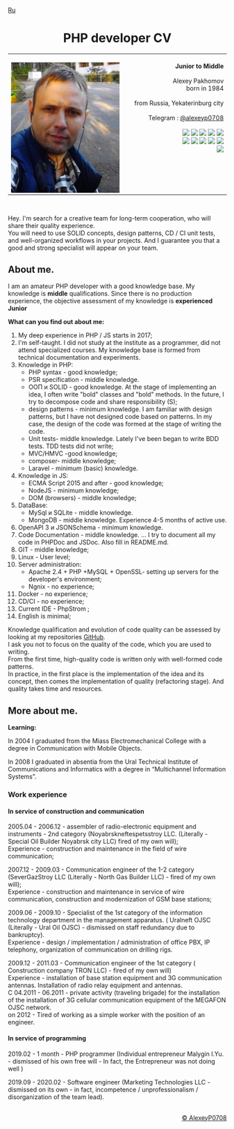 [Ru](ru.md)
<h1 align="center">PHP developer CV</h1> 
<table width="100%" ><tr><td>
<img width="1000px"/>
<img align="left" width="250" src="foto.jpg"/><div align="right"> 
	<b align="center">Junior to Middle</b>
	<br/>  <br/>
	Alexey Pakhomov <br/>
	born in 1984  	<br/> <br/>
	from Russia, Yekaterinburg city  <br/>	<br/>	
	 Telegram : <a href="https://t.me/alexeyp0708">@alexeyp0708</a> <br/> <br/>
	<img src="https://img.shields.io/badge/PHP-%3E%3D7.4-blue"/> 
	<img src="https://img.shields.io/badge/MySQL-blue"/> 
	<img src="https://img.shields.io/badge/MongoDB-blue"/> 
	<img src="https://img.shields.io/badge/PHPUnit-blue"/> 
	<img src="https://img.shields.io/badge/%20JS%20-%3E%3DECMA2015-orange"/><br/> 
	<img src="https://img.shields.io/badge/PSR-green"/> 
	<img src="https://img.shields.io/badge/SOLID-green"/> 
	<img src="https://img.shields.io/badge/MVC+HMVC-green"/> 
	<img src="https://img.shields.io/badge/PHPDoc-green"/> 
	<img src="https://img.shields.io/badge/JSDoc-green"/> <br/> 
	<img src="https://img.shields.io/badge/OpenAPI+JSONSchema-orange"/> 
</div></td></tr></table>
<br/>

Hey.
I'm search for  a creative team for long-term cooperation, who will share their quality experience.  
You will need to use SOLID concepts, design patterns, CD / CI unit tests, and well-organized workflows in your projects.
And I guarantee you that a good and strong specialist will appear on your team.

## About me.

I am an amateur PHP developer with a good knowledge base.   My knowledge is **middle** qualifications.
Since there is no production experience, the objective assessment of my knowledge is  **experienced Junior**

**What can you find out about me:**
1. My deep experience in PHP / JS starts in 2017;
2. I'm self-taught. I did not study at the institute as a programmer, did not attend specialized courses.  My knowledge base is formed from technical documentation and experiments.
3.  Knowledge in PHP:
	- PHP syntax - good knowledge;
	-  PSR specification - middle knowledge.  
	- ООП и SOLID - good knowledge.  At the stage of implementing an idea, I often write "bold" classes and "bold" methods.  In the future, I try to decompose code and share responsibility (S);
	-  design patterns - minimum knowledge. I am familiar with design patterns, but I have not designed code based on patterns.  In my case, the design of the code was formed at the stage of writing the code.
	- Unit tests- middle knowledge. Lately I've been began to write BDD tests.  TDD tests did not write;
	- MVC/HMVC  -good knowledge;
	- composer- middle knowledge; 
	- Laravel -  minimum (basic) knowledge. 
4. Knowledge in JS:
	- ECMA Script  2015 and after - good knowledge;
	- NodeJS - minimum knowledge;
	- DOM (browsers) - middle knowledge;
5. DataBase:
	- MySql и SQLite -  middle knowledge.  
	-  MongoDB - middle knowledge. Experience 4-5 months of active use. 
6.  OpenAPI 3 и JSONSchema -   minimum knowledge. 
8.  Code Documentation -  middle knowledge. ... I try to document all my code in PHPDoc and JSDoc. Also fill in README.md.
9.  GIT - middle knowledge;
10. Linux - User level;
11. Server administration:
	- Apache 2.4 + PHP +MySQL + OpenSSL- setting up servers for the developer's environment;
	- Ngnix - no experience;  
12. Docker - no experience;
13. CD/CI - no experience;
14. Current IDE - PhpStrom ;
15. English is minimal;

Knowledge qualification and evolution of code quality can be assessed by looking at my repositories [GitHub](https://github.com/ALexeyP0708).    
I ask you not to focus on the quality of the code, which you are used to writing.   
From the first time, high-quality code is written only with well-formed code patterns.  
In practice, in the first place is the implementation of the idea and its concept, then comes the implementation of quality (refactoring stage). And quality takes time and resources.


## More about me.

**Learning:**  

In 2004 I graduated from the Miass Electromechanical College with a degree in Communication with Mobile Objects.  

In 2008 I graduated in absentia from the Ural Technical Institute of Communications and Informatics  with a degree in “Multichannel Information Systems”.  

### Work experience  

#### In service of construction and communication  

2005.04 - 2006.12 - assembler of radio-electronic equipment and instruments - 2nd category (Noyabrskneftespetsstroy LLC. (Literally -   Special Oil Builder Noyabrsk city LLC)   fired of my own will);  
Experience - construction and maintenance in the field of wire communication;  

2007.12 - 2009.03 - Communication engineer of the 1-2 category  (SeverGazStroy LLC (Literally - North Gas Builder LLC) - fired of my own will);   
Experience - construction and maintenance in service of wire communication, construction and modernization of GSM base stations;  

2009.06 - 2009.10 - Specialist of the 1st category of the information technology department in the management apparatus. ( Uralneft OJSC (Literally - Ural Oil OJSC) - dismissed on staff redundancy due to bankruptcy).  
Experience - design / implementation / administration of office PBX, IP telephony, organization of communication on drilling rigs.  

2009.12 - 2011.03 -   Communication engineer of the 1st category ( Construction company TRON LLC) - fired of my own will)  
Experience - installation of base station equipment and 3G communication antennas. Installation of radio relay equipment and antennas.  
С 04.2011 - 06.2011 - private activity (traveling brigade) for the installation of the installation of 3G cellular communication equipment of the MEGAFON OJSC network.  
 on 2012 - Tired of working as a simple worker with the position of an engineer.  
  
#### In service of programming 

2019.02 - 1 month - PHP programmer (Individual entrepreneur  Malygin I.Yu. - dismissed of his own free will - In fact, the Entrepreneur was not doing well )   

2019.09 - 2020.02 - Software engineer (Marketing Technologies LLC - dismissed on its own - in fact, incompetence / unprofessionalism / disorganization of the team lead).       

<br/>

<div align="right">
	<a href="https://github.com/ALexeyP0708">© AlexeyP0708</a>
</div>
